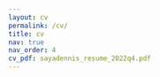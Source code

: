 ```yaml
---
layout: cv
permalink: /cv/
title: cv
nav: true
nav_order: 4
cv_pdf: sayadennis_resume_2022q4.pdf
---
```

